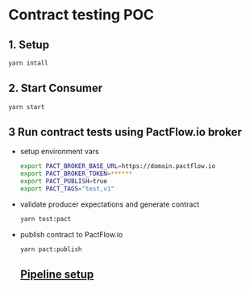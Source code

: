 # Contract testing POC

## 1. Setup

```bash
yarn intall
```

## 2. Start Consumer

```bash
yarn start
```

## 3 Run contract tests using PactFlow.io broker

- setup environment vars

  ```bash
  export PACT_BROKER_BASE_URL=https://domain.pactflow.io
  export PACT_BROKER_TOKEN=******
  export PACT_PUBLISH=true
  export PACT_TAGS="test,v1"
  ```

- validate producer expectations and generate contract

  ```bash
  yarn test:pact
  ```

- publish contract to PactFlow.io

  ```bash
  yarn pact:publish
  ```

  ## [Pipeline setup](./.gitlab-cy.yml)
